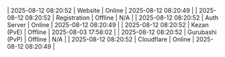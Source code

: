 | 2025-08-12 08:20:52 | Website | Online | 2025-08-12 08:20:49 |
| 2025-08-12 08:20:52 | Registration | Offline | N/A |
| 2025-08-12 08:20:52 | Auth Server | Online | 2025-08-12 08:20:49 |
| 2025-08-12 08:20:52 | Kezan (PvE) | Offline | 2025-08-03 17:58:02 |
| 2025-08-12 08:20:52 | Gurubashi (PvP) | Offline | N/A |
| 2025-08-12 08:20:52 | Cloudflare | Online | 2025-08-12 08:20:49 |
